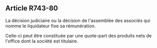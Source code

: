 Article R743-80
----
La décision judiciaire ou la décision de l'assemblée des associés qui nomme le
liquidateur fixe sa rémunération.

Celle-ci peut être constituée par une quote-part des produits nets de l'office
dont la société est titulaire.
